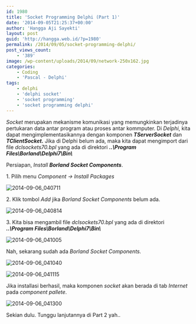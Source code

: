 ```yaml
---
id: 1980
title: 'Socket Programming Delphi (Part 1)'
date: '2014-09-05T21:25:37+00:00'
author: 'Hangga Aji Sayekti'
layout: post
guid: 'http://hangga.web.id/?p=1980'
permalink: /2014/09/05/socket-programming-delphi/
post_views_count:
    - '389'
image: /wp-content/uploads/2014/09/network-250x162.jpg
categories:
    - Coding
    - 'Pascal - Delphi'
tags:
    - delphi
    - 'delphi socket'
    - 'socket programming'
    - 'socket programming delphi'
---
```


*Socket* merupakan mekanisme komunikasi yang memungkinkan terjadinya pertukaran data antar program atau proses antar kommputer. Di *Delphi*, kita dapat mengimplementasikannya dengan komponen ***TServerSocket*** dan ***TClientSocket.*** Jika di Delphi belum ada, maka kita dapat mengimport dari file *dclsockets70.bpl* yang ada di direktori ***..\\Program Files\\Borland\\Delphi7\\Bin\\***

Persiapan, *Install* ***Borland Socket Components***.

1\. Pilih menu *Component -&gt; Install Packages*

![2014-09-06_040711](http://hangga.web.id/wp-content/uploads/2014/09/2014-09-06_040711.png)

2\. Klik tombol *Add* jika *Borland Socket Components* belum ada.

![2014-09-06_040814](http://hangga.web.id/wp-content/uploads/2014/09/2014-09-06_040814.png)

3\. Kita bisa mengambil file *dclsockets70.bpl* yang ada di direktori ***..\\Program Files\\Borland\\Delphi7\\Bin\\***

![2014-09-06_041005](http://hangga.web.id/wp-content/uploads/2014/09/2014-09-06_041005.png)

Nah, sekarang sudah ada *Borland Socket Components.*

![2014-09-06_041040](http://hangga.web.id/wp-content/uploads/2014/09/2014-09-06_041040.png)

![2014-09-06_041115](http://hangga.web.id/wp-content/uploads/2014/09/2014-09-06_041115.png)

Jika installasi berhasil, maka komponen *socket* akan berada di tab *Internet* pada *component pallete*.

![2014-09-06_041300](http://hangga.web.id/wp-content/uploads/2014/09/2014-09-06_041300-1024x47.png)

Sekian dulu. Tunggu lanjutannya di Part 2 yah..